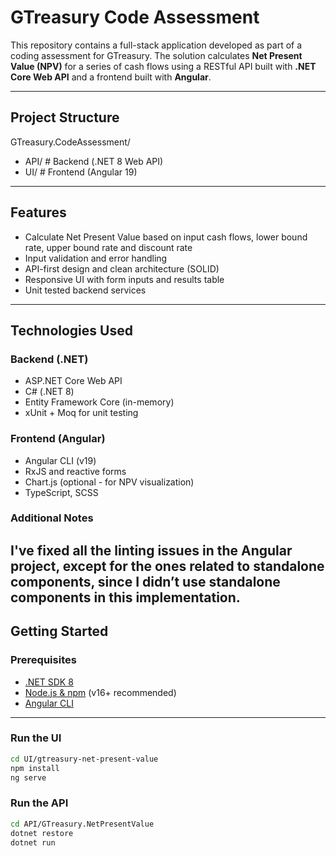 # GTreasury Code Assessment

This repository contains a full-stack application developed as part of a coding assessment for GTreasury. The solution calculates **Net Present Value (NPV)** for a series of cash flows using a RESTful API built with **.NET Core Web API** and a frontend built with **Angular**.

---

## Project Structure
GTreasury.CodeAssessment/
  - API/ # Backend (.NET 8 Web API)
  - UI/ # Frontend (Angular 19)

---

## Features

- Calculate Net Present Value based on input cash flows, lower bound rate, upper bound rate and discount rate
- Input validation and error handling
- API-first design and clean architecture (SOLID)
- Responsive UI with form inputs and results table
- Unit tested backend services

---

## Technologies Used

### Backend (.NET)
- ASP.NET Core Web API
- C# (.NET 8)
- Entity Framework Core (in-memory)
- xUnit + Moq for unit testing

### Frontend (Angular)
- Angular CLI (v19)
- RxJS and reactive forms
- Chart.js (optional - for NPV visualization)
- TypeScript, SCSS

### Additional Notes
I've fixed all the linting issues in the Angular project, except for the ones related to standalone components, since I didn’t use standalone components in this implementation.
---

## Getting Started

### Prerequisites
- [.NET SDK 8](https://dotnet.microsoft.com/en-us/download)
- [Node.js & npm](https://nodejs.org/) (v16+ recommended)
- [Angular CLI](https://angular.io/cli)

---
### Run the UI
```bash
cd UI/gtreasury-net-present-value
npm install
ng serve
```
### Run the API

```bash
cd API/GTreasury.NetPresentValue
dotnet restore
dotnet run
```
